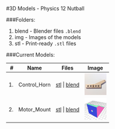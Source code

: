 #3D Models - Physics 12 Nutball

###Folders:
1. blend - Blender files `.blend`
2. img - Images of the models
3. stl - Print-ready `.stl` files

###Current Models:

| # | Name | Files | Image
|--:|:-----:|:-------:|:------:
|1. | Control_Horn | [stl](stl/Control_Horn.stl) &#124; [blend](blend/Control_Horn.blend) | <img src="img/Control_Horn.jpg" height="60"/>
|2. | Motor_Mount | [stl](stl/Motor_Mount.stl) &#124; [blend](blend/Motor_Mount.blend) | <img src="img/Motor_Mount.png" height="60"/>
